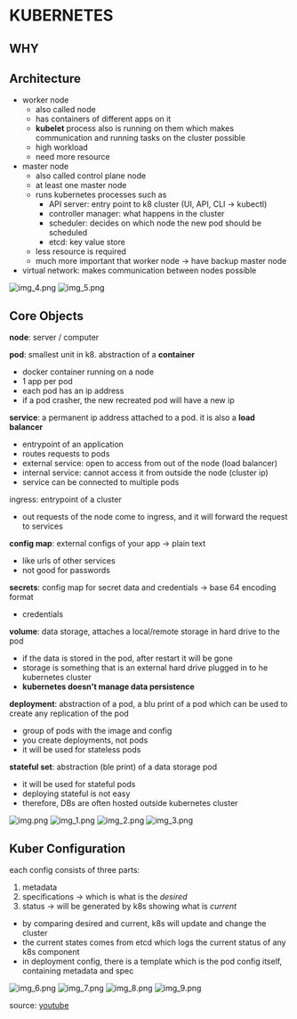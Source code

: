 # KUBERNETES

## WHY

## Architecture

- worker node
    - also called node
    - has containers of different apps on it
    - **kubelet** process also is running on them which makes communication and running tasks on the cluster possible
    - high workload
    - need more resource
- master node
    - also called control plane node
    - at least one master node
    - runs kubernetes processes such as
        - API server: entry point to k8 cluster (UI, API, CLI -> kubectl)
        - controller manager: what happens in the cluster
        - scheduler: decides on which node the new pod should be scheduled
        - etcd: key value store
    - less resource is required
    - much more important that worker node -> have backup master node
- virtual network: makes communication between nodes possible

![img_4.png](statics/img_4.png)
![img_5.png](statics/img_5.png)

## Core Objects

**node**: server / computer

**pod**: smallest unit in k8. abstraction of a **container**

- docker container running on a node
- 1 app per pod
- each pod has an ip address
- if a pod crasher, the new recreated pod will have a new ip

**service**: a permanent ip address attached to a pod. it is also a **load balancer**

- entrypoint of an application
- routes requests to pods
- external service: open to access from out of the node (load balancer)
- internal service: cannot access it from outside the node (cluster ip)
- service can be connected to multiple pods

ingress: entrypoint of a cluster

- out requests of the node come to ingress, and it will forward the request to services

**config map**: external configs of your app -> plain text

- like urls of other services
- not good for passwords

**secrets**: config map for secret data and credentials -> base 64 encoding format

- credentials

**volume**: data storage, attaches a local/remote storage in hard drive to the pod

- if the data is stored in the pod, after restart it will be gone
- storage is something that is an external hard drive plugged in to he kubernetes cluster
- **kubernetes doesn't manage data persistence**

**deployment**: abstraction of a pod, a blu print of a pod which can be used to create any replication of the pod

- group of pods with the image and config
- you create deployments, not pods
- it will be used for stateless pods

**stateful set**: abstraction (ble print) of a data storage pod

- it will be used for stateful pods
- deploying stateful is not easy
- therefore, DBs are often hosted outside kubernetes cluster

![img.png](statics/img.png)
![img_1.png](statics/img_1.png)
![img_2.png](statics/img_2.png)
![img_3.png](statics/img_3.png)

## Kuber Configuration

each config consists of three parts:

1. metadata
2. specifications -> which is what is the _desired_
3. status -> will be generated by k8s showing what is _current_

- by comparing desired and current, k8s will update and change the cluster
- the current states comes from etcd which logs the current status of any k8s component
- in deployment config, there is a template which is the pod config itself, containing metadata and spec

![img_6.png](statics/img_6.png)
![img_7.png](statics/img_7.png)
![img_8.png](statics/img_8.png)
![img_9.png](statics/img_9.png)

source: [youtube](https://www.youtube.com/watch?v=s_o8dwzRlu4&t=2197s)